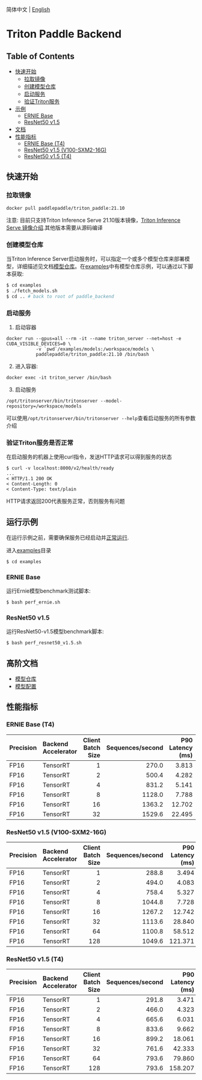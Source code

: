 <!--
# Copyright (c) 2021, NVIDIA CORPORATION. All rights reserved.
#
# Redistribution and use in source and binary forms, with or without
# modification, are permitted provided that the following conditions
# are met:
#  * Redistributions of source code must retain the above copyright
#    notice, this list of conditions and the following disclaimer.
#  * Redistributions in binary form must reproduce the above copyright
#    notice, this list of conditions and the following disclaimer in the
#    documentation and/or other materials provided with the distribution.
#  * Neither the name of NVIDIA CORPORATION nor the names of its
#    contributors may be used to endorse or promote products derived
#    from this software without specific prior written permission.
#
# THIS SOFTWARE IS PROVIDED BY THE COPYRIGHT HOLDERS ``AS IS'' AND ANY
# EXPRESS OR IMPLIED WARRANTIES, INCLUDING, BUT NOT LIMITED TO, THE
# IMPLIED WARRANTIES OF MERCHANTABILITY AND FITNESS FOR A PARTICULAR
# PURPOSE ARE DISCLAIMED.  IN NO EVENT SHALL THE COPYRIGHT OWNER OR
# CONTRIBUTORS BE LIABLE FOR ANY DIRECT, INDIRECT, INCIDENTAL, SPECIAL,
# EXEMPLARY, OR CONSEQUENTIAL DAMAGES (INCLUDING, BUT NOT LIMITED TO,
# PROCUREMENT OF SUBSTITUTE GOODS OR SERVICES; LOSS OF USE, DATA, OR
# PROFITS; OR BUSINESS INTERRUPTION) HOWEVER CAUSED AND ON ANY THEORY
# OF LIABILITY, WHETHER IN CONTRACT, STRICT LIABILITY, OR TORT
# (INCLUDING NEGLIGENCE OR OTHERWISE) ARISING IN ANY WAY OUT OF THE USE
# OF THIS SOFTWARE, EVEN IF ADVISED OF THE POSSIBILITY OF SUCH DAMAGE.
-->
简体中文 | [English](README_en.md)

# Triton Paddle Backend

## Table of Contents

- [快速开始](#快速开始)
    - [拉取镜像](#拉取镜像)
    - [创建模型仓库](#创建模型仓库)
    - [启动服务](#启动服务)
    - [验证Triton服务](#验证Triton服务是否正常)
- [示例](#运行示例)
    - [ERNIE Base](#ernie-base)
    - [ResNet50 v1.5](#resnet50-v15)
- [文档](#高阶文档)
- [性能指标](#性能指标)
    - [ERNIE Base (T4)](#ernie-base-t4)
    - [ResNet50 v1.5 (V100-SXM2-16G)](#resnet50-v15-v100-sxm2-16g)
    - [ResNet50 v1.5 (T4)](#resnet50-v15-t4)

## 快速开始

### 拉取镜像
```
docker pull paddlepaddle/triton_paddle:21.10
```
注意: 目前只支持Triton Inference Serve 21.10版本镜像，[Triton Inference Serve 镜像介绍](https://docs.nvidia.com/deeplearning/frameworks/support-matrix/index.html).其他版本需要从源码编译

### 创建模型仓库
当Triton Inference Server启动服务时，可以指定一个或多个模型仓库来部署模型，详细描述见文档[模型仓库](docs/zh_CN/model_repository.md)。在[examples](examples)中有模型仓库示例，可以通过以下脚本获取:
```bash
$ cd examples
$ ./fetch_models.sh
$ cd .. # back to root of paddle_backend
```

### 启动服务
1. 启动容器
```
docker run --gpus=all --rm -it --name triton_server --net=host -e CUDA_VISIBLE_DEVICES=0 \
           -v `pwd`/examples/models:/workspace/models \
           paddlepaddle/triton_paddle:21.10 /bin/bash
```
2. 进入容器:
```
docker exec -it triton_server /bin/bash
```
3. 启动服务
```
/opt/tritonserver/bin/tritonserver --model-repository=/workspace/models
```
可以使用`/opt/tritonserver/bin/tritonserver --help`查看启动服务的所有参数介绍

### 验证Triton服务是否正常
在启动服务的机器上使用curl指令，发送HTTP请求可以得到服务的状态

```
$ curl -v localhost:8000/v2/health/ready
...
< HTTP/1.1 200 OK
< Content-Length: 0
< Content-Type: text/plain
```
HTTP请求返回200代表服务正常，否则服务有问题

## 运行示例

在运行示例之前，需要确保服务已经启动并[正常运行](#验证Triton服务是否正常).

进入[examples](examples)目录
```bash
$ cd examples
```

### ERNIE Base
运行Ernie模型benchmark测试脚本:
```bash
$ bash perf_ernie.sh
```

### ResNet50 v1.5
运行ResNet50-v1.5模型benchmark脚本:
```bash
$ bash perf_resnet50_v1.5.sh
```

## 高阶文档
- [模型仓库](docs/zh_CN/model_repository.md)
- [模型配置](docs/zh_CN/model_configuration.md)

## 性能指标

### ERNIE Base (T4)

| Precision   | Backend Accelerator  |   Client Batch Size |   Sequences/second |   P90 Latency (ms) |   P95 Latency (ms) |   P99 Latency (ms) |   Avg Latency (ms) |
|:------------|:---------------------|--------------------:|--------------------:|--------------:|--------------:|--------------:|--------------:|
| FP16        | TensorRT             |                   1 |               270.0 |         3.813 |         3.846 |         4.007 |         3.692 |
| FP16        | TensorRT             |                   2 |               500.4 |         4.282 |         4.332 |         4.709 |         3.980 |
| FP16        | TensorRT             |                   4 |               831.2 |         5.141 |         5.242 |         5.569 |         4.797 |
| FP16        | TensorRT             |                   8 |              1128.0 |         7.788 |         7.949 |         8.255 |         7.089 |
| FP16        | TensorRT             |                  16 |              1363.2 |        12.702 |        12.993 |        13.507 |        11.738 |
| FP16        | TensorRT             |                  32 |              1529.6 |        22.495 |        22.817 |        24.634 |        20.901 |

### ResNet50 v1.5 (V100-SXM2-16G)

| Precision   | Backend Accelerator  |   Client Batch Size |   Sequences/second |   P90 Latency (ms) |   P95 Latency (ms) |   P99 Latency (ms) |   Avg Latency (ms) |
|:------------|:---------------------|--------------------:|--------------------:|--------------:|--------------:|--------------:|--------------:|
| FP16        | TensorRT             |                   1 |               288.8 |         3.494 |         3.524 |         3.608 |         3.462 |
| FP16        | TensorRT             |                   2 |               494.0 |         4.083 |         4.110 |         4.208 |         4.047 |
| FP16        | TensorRT             |                   4 |               758.4 |         5.327 |         5.359 |         5.460 |         5.273 |
| FP16        | TensorRT             |                   8 |              1044.8 |         7.728 |         7.770 |         7.949 |         7.658 |
| FP16        | TensorRT             |                  16 |              1267.2 |        12.742 |        12.810 |        13.883 |        12.647 |
| FP16        | TensorRT             |                  32 |              1113.6 |        28.840 |        29.044 |        30.357 |        28.641 |
| FP16        | TensorRT             |                  64 |              1100.8 |        58.512 |        58.642 |        59.967 |        58.251 |
| FP16        | TensorRT             |                 128 |              1049.6 |       121.371 |       121.834 |       123.371 |       119.991 |

### ResNet50 v1.5 (T4)
| Precision   | Backend Accelerator  |   Client Batch Size |   Sequences/second |   P90 Latency (ms) |   P95 Latency (ms) |   P99 Latency (ms) |   Avg Latency (ms) |
|:------------|:---------------------|--------------------:|--------------------:|--------------:|--------------:|--------------:|--------------:|
| FP16        | TensorRT             |                   1 |               291.8 |         3.471 |         3.489 |         3.531 |         3.427 |
| FP16        | TensorRT             |                   2 |               466.0 |         4.323 |         4.336 |         4.382 |         4.288 |
| FP16        | TensorRT             |                   4 |               665.6 |         6.031 |         6.071 |         6.142 |         6.011 |
| FP16        | TensorRT             |                   8 |               833.6 |         9.662 |         9.684 |         9.767 |         9.609 |
| FP16        | TensorRT             |                  16 |               899.2 |        18.061 |        18.208 |        18.899 |        17.748 |
| FP16        | TensorRT             |                  32 |               761.6 |        42.333 |        43.456 |        44.167 |        41.740 |
| FP16        | TensorRT             |                  64 |               793.6 |        79.860 |        80.410 |        80.807 |        79.680 |
| FP16        | TensorRT             |                 128 |               793.6 |       158.207 |       158.278 |       158.643 |       157.543 |
